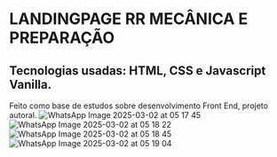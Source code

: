 # LANDINGPAGE RR MECÂNICA E PREPARAÇÃO #
## Tecnologias usadas: HTML, CSS e Javascript Vanilla. ##

Feito como base de estudos sobre desenvolvimento Front End, projeto autoral.
![WhatsApp Image 2025-03-02 at 05 17 45](https://github.com/user-attachments/assets/242b07a6-c3c0-4583-892c-f4e63801a63f)
![WhatsApp Image 2025-03-02 at 05 18 22](https://github.com/user-attachments/assets/5afb3fa5-8094-488b-b856-519e7955eda8)
![WhatsApp Image 2025-03-02 at 05 18 45](https://github.com/user-attachments/assets/fecf8a1d-10a8-435b-98e6-ae050df64a1a)
![WhatsApp Image 2025-03-02 at 05 19 04](https://github.com/user-attachments/assets/ea5b52bc-33d2-459b-9d3d-aeafd08b8485)
